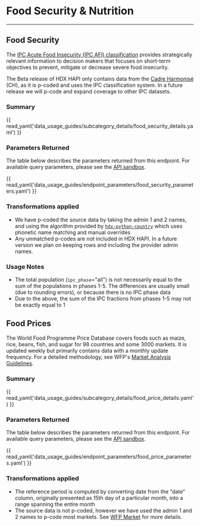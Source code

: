 # Food Security & Nutrition

---

## Food Security <a id="food-security"></a>

The [IPC Acute Food Insecurity (IPC AFI) classification](https://www.ipcinfo.org/ipcinfo-website/ipc-overview-and-classification-system/ipc-acute-food-insecurity-classification/en/)
provides strategically relevant information to decision makers that focuses on
short-term objectives to prevent, mitigate or decrease severe food insecurity.

The Beta release of HDX HAPI only contains data from the
[Cadre Harmonisé](https://www.cadreharmonise.org/en_GB) (CH),
as it is p-coded and uses the IPC classification system. In
a future release we will p-code and expand coverage to other IPC datasets.

### Summary

{{ read_yaml('data_usage_guides/subcategory_details/food_security_details.yaml') }}

### Parameters Returned

The table below describes the parameters returned from this endpoint.
For available query parameters, please see the
[API sandbox](https://hapi.humdata.org/docs#/Food%20Security%20%26%20Nutrition/get_food_security_api_v1_food_food_security_get).

{{ read_yaml('data_usage_guides/endpoint_parameters/food_security_parameters.yaml') }}

### Transformations applied

* We have p-coded the source data by taking the admin 1 and 2 names, and using
  the algorithm provided by
  [`hdx-python-country`](https://hdx-python-country.readthedocs.io/en/latest/)
  which uses phonetic name matching and manual overrides
* Any unmatched p-codes are not included in HDX HAPI. In a future version we
  plan on keeping rows and including the provider admin names.

### Usage Notes

* The total population (`ipc_phase`="all") is not necessarily equal to the sum of
  the populations in phases 1-5. The differences are usually small (due to
  rounding errors), or because there is no IPC phase data
* Due to the above, the sum of the IPC fractions from phases 1-5 may not be
  exactly equal to 1

## Food Prices <a id="food-price"></a>

The World Food Programme Price Database covers foods such as maize, rice,
beans, fish, and sugar for 98 countries and some 3000 markets. It is updated
weekly but primarily contains data with a monthly update frequency. For a
detailed methodology, see WFP's
[Market Analysis Guidelines](https://www.wfp.org/publications/market-analysis-guidelines).

### Summary

{{ read_yaml('data_usage_guides/subcategory_details/food_price_details.yaml') }}

### Parameters Returned

The table below describes the parameters returned from this endpoint.
For available query parameters, please see the
[API sandbox](https://hapi.humdata.org/docs#/Food%20Security%20%26%20Nutrition/get_food_prices_api_v1_food_food_price_get).

{{ read_yaml('data_usage_guides/endpoint_parameters/food_price_parameters.yaml') }}

### Transformations applied

* The reference period is computed by converting date from the “date” column,
  originally presented as 15th day of a particular month, into a range spanning
  the entire month
* The source data is not p-coded, however we have used the admin 1 and 2 names
  to p-code most markets. See [WFP Market](metadata.md#wfp-market)
  for more details.
